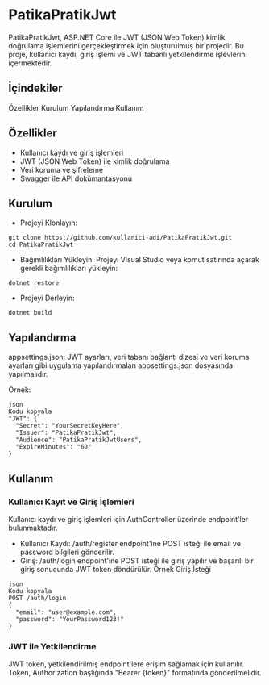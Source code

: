 # PatikaPratikJwt
PatikaPratikJwt, ASP.NET Core ile JWT (JSON Web Token) kimlik doğrulama işlemlerini gerçekleştirmek için oluşturulmuş bir projedir. Bu proje, kullanıcı kaydı, giriş işlemi ve JWT tabanlı yetkilendirme işlevlerini içermektedir.

## İçindekiler
Özellikler
Kurulum
Yapılandırma
Kullanım

## Özellikler
- Kullanıcı kaydı ve giriş işlemleri
- JWT (JSON Web Token) ile kimlik doğrulama
- Veri koruma ve şifreleme
- Swagger ile API dokümantasyonu
## Kurulum
- Projeyi Klonlayın:

```
git clone https://github.com/kullanici-adi/PatikaPratikJwt.git
cd PatikaPratikJwt
```
- Bağımlılıkları Yükleyin: Projeyi Visual Studio veya komut satırında açarak gerekli bağımlılıkları yükleyin:

```
dotnet restore
```
- Projeyi Derleyin:

```
dotnet build
```
## Yapılandırma
appsettings.json: JWT ayarları, veri tabanı bağlantı dizesi ve veri koruma ayarları gibi uygulama yapılandırmaları appsettings.json dosyasında yapılmalıdır.

Örnek:
```
json
Kodu kopyala
"JWT": {
  "Secret": "YourSecretKeyHere",
  "Issuer": "PatikaPratikJwt",
  "Audience": "PatikaPratikJwtUsers",
  "ExpireMinutes": "60"
}
```

## Kullanım
### Kullanıcı Kayıt ve Giriş İşlemleri
Kullanıcı kaydı ve giriş işlemleri için AuthController üzerinde endpoint'ler bulunmaktadır.

- Kullanıcı Kaydı: /auth/register endpoint'ine POST isteği ile email ve password bilgileri gönderilir.
- Giriş: /auth/login endpoint'ine POST isteği ile giriş yapılır ve başarılı bir giriş sonucunda JWT token döndürülür.
Örnek Giriş İsteği
```
json
Kodu kopyala
POST /auth/login
{
  "email": "user@example.com",
  "password": "YourPassword123!"
}
```
### JWT ile Yetkilendirme
JWT token, yetkilendirilmiş endpoint'lere erişim sağlamak için kullanılır. Token, Authorization başlığında "Bearer {token}" formatında gönderilmelidir.
